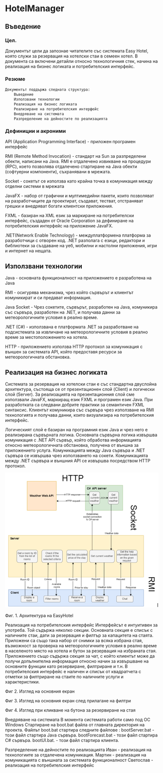 # HotelManager

## Въведение

### Цел.
  Документът цели да запознае читателите със системата Easy Hotel, която служи за резервация на хотелски стаи в семеен хотел. В документа са включени       детайли относно технологичния стек, начина на реализация на бизнес логиката и потребителския интерфейс.

### Резюме
    Документът поддържа следната структура:
	    Въведение
	    Използвани технологии
	    Реализация на бизнес логиката
	    Реализиране на потребителския интерфейс
	    Внедряване на системата
	    Разпределение на дейностите по реализацията

### Дефиниции и акроними

API (Application Programming Interface)  - приложен програмен интерфейс


RMI (Remote Method Invocation) - стандарт на Sun за разпределени обекти, написани на Java. RMI е отдалечено извикване на процедури (RPC), което позволява отдалечено стартиране на Java обекти (софтуерни компоненти), съхранявани в мрежата.


Socket - сокетът се използва като крайна точка в комуникация между отделни системи в мрежата


JavaFX - набор от графични и мултимедийни пакети, които позволяват на разработчиците да проектират, създават, тестват, отстраняват грешки и внедряват богати клиентски приложения.

FXML - базиран на XML език за маркиране на потребителски интерфейс, създаден от Oracle Corporation за дефиниране на потребителския интерфейс на приложение JavaFX.


.NET(Network Enable Technology) - междуплатформена платформа за разработчици с отворен код. .NET разполага с езици, редактори и библиотеки за създаване на уеб, мобилни и настолни приложения, игри и интернет на нещата.


## Използвани технологии

Java - основната функционалност на приложението е разработена на Java

RMI - осигурява механизма, чрез който сървърът и клиентът комуникират и си предават информация. 

Java Socket - Чрез сокетите, сървърът, разработен на Java, комуникира със сървъра, разработен на .NET, и получава данни за метеорологичните условия в реално време.

.NET (C#) - използвана е платформата .NET за разработване на подсистемата за извличане на метеорологичните условия в реално време за местоположението на хотела.

HTTP - приложението използва HTTP протокол за комуникация с външен за системата API, който предоставя ресурси за метеорологичната обстановка.

## Реализация на бизнес логиката

Системата за резервация на хотелски стаи е със стандартна двуслойна архитектура, състояща се от презентационен слой (Client) и логически слой (Server). За реализацията на презентационния слой сме използвали JavaFX, маркиращ език FXML и програмен език Java. При разработката са следвани добрите практики за семантичен FXML синтаксис. Клиентът комуникира със сървъра чрез използване на RMI технологията и получава данни, които визуализира на потребителския интерфейс. 
 
Логическият слой е базиран на програмния език Java и чрез него е реализирана сървърната логика. Основната сървърна логика извършва комуникация с .NET API сървър, който обработва информацията относно метеорологичната обстановка, получена от външна за приложението услуга. Комуникацията между Java сървъра и .NET сървъра се извършва чрез използването на сокети. Комуникацията между .NET сървъра и външния API се извършва посредством HTTP протокол.

![Screenshot](images/ui-and-architecture/Screenshot1.png)
				          
Фиг. 1. Архитектура на EasyHotel


Реализация на потребителския интерфейс
Интерфейсът е интуитивен за употреба. Той съдържа няколко секции. Основната секция е списък с наличните стаи, дати за резервация и филтър за капацитета на стаята. Приложени са също така набор от снимки за всяка избрана стая, възможност за проверка на метеорологичните условия в реално време в населеното място на хотела и бутон за резервация на избраната стая. Приложението също съдържа секция за чат, с който клиентът може да получи допълнителна информация относно начин за извършване на основните функции като резервиране, филтриране и т.н. В потребителския интерфейс е наличен и списък от квадратчета с отметки за филтриране на стаите по наличните услуги и характеристики. 



Фиг 2. Изглед на основния екран


Фиг 3. Изглед на основния екран след прилагане на филтри


Фиг 4. Изглед при кликване на бутона за резервиране на стая




Внедряване на системата
В момента системата работи само под ОС Windows
Стартиране на boot.bat файла от главната директория на проекта.
Файлът boot.bat стартира следните файлове : 
bootServer.bat - този файл стартира Java сървъра.
bootForecast.bat - този файл стартира C# сървъра.
bootUI.bat. - този файл стартира клиента.

Разпределение на дейностите по реализацията
	Иван - реализация на технологиите за отдалечена комуникация.
Мартин - реализация на комуникацията с външната за системата функционалност
	Светослав - реализация на потребителския интерфейс
